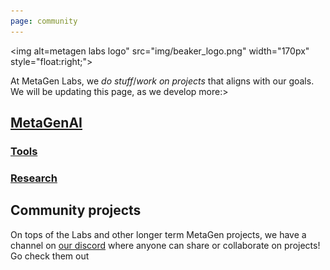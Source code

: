 ```yaml
---
page: community
---
```


<img alt=metagen labs logo" src="img/beaker_logo.png" width="170px" style="float:right;">

At MetaGen Labs, we *do stuff*/*work on projects* that aligns with our goals. We will be updating this page, as we develop more:>


## [MetaGenAI](/ai)

### [Tools](/tools)

### [Research](/research)

## Community projects

On tops of the Labs and other longer term MetaGen projects, we have a channel on [our discord](/discord) where anyone can share or collaborate on projects! Go check them out
